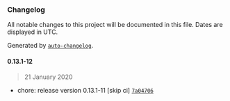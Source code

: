 ### Changelog

All notable changes to this project will be documented in this file. Dates are displayed in UTC.

Generated by [`auto-changelog`](https://github.com/CookPete/auto-changelog).

#### 0.13.1-12

> 21 January 2020

- chore: release version 0.13.1-11 [skip ci] [`7a04706`](https://github.com/GoodDollar/GoodDAPP/commit/7a04706a2a2124b67ce176b0e996da5ca2fa88b0)
